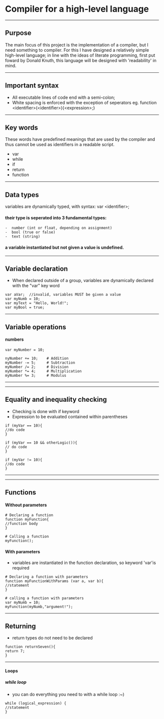 # Compiler for a high-level language

---

## Purpose
The main focus of this project is the implementation of a compiler, but I need something to compiler. For this I have designed a relatively simple high-level language; in line with the ideas of literate programming, first put foward by Donald Knuth, this language will be designed with 'readability' in mind. 



---

## Important syntax
- All executable lines of code end with a semi-colon;
- White spacing is enforced with the exception of seperators eg. function \<identifier\>\(\<identifier\>\)\{\<expression\>;\}

---

## Key words

These words have predefined meanings that are used by the compiler and thus cannot be used as identifiers in a readable script.

- var
- while
- if
- return
- function
---

## Data types
variables are dynamically typed, with syntax: var \<identifier\>;
#### their type is seperated into 3 fundamental types:
```
-  number (int or float, depending on assignment)
-  bool (true or false)
-  text (string)
```
#### a variable instantiated but not given a value is undefined.
---

## Variable declaration
- When declared outside of a group, variables are dynamically declared with the "var" key word
```
var aVar;  //invalid, variables MUST be given a value
var myNumb = 10; 
var myText = "Hello, World!";
var myBool = true;
```

---

## Variable operations

#### numbers
```
var myNumber = 10;

nyNumber += 10;    # Addition
myNumber -= 5;     # Subtraction
myNumber /= 2;     # Division
myNumber *= 4;     # Multiplication
myNumber %= 3;	   # Modulus
```

---

---

## Equality and inequality checking
- Checking is done with if keyword
- Expression to be evaluated contained within parentheses
```
if (myVar == 10){
//do code
}

if (myVar == 10 && otherLogic()){
// do code
}

if (myVar != 10){
//do code
}
```

---

---

## Functions
#### Without parameters

```
# Declaring a function
function myFunction{
//function body
}

# Calling a function
myFunction();
```

#### With parameters
- variables are instantiated in the function declaration, so keyword 'var'is required
```
# Declaring a function with parameters
function myFunctionWithParams (var a, var b){
//statement
}

# calling a function with parameters
var myNumb = 10;
myFunction(myNumb,"argument!");
```

---

## Returning
- return types do not need to be declared
```
function returnSeven(){
return 7;
}
```
---

#### Loops

##### while loop
- you can do everything you need to with a while loop :~)
```
while (logical_expression) {
//statement
}
```



